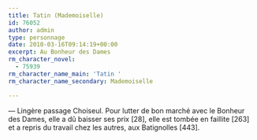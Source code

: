 ```yaml
---
title: Tatin (Mademoiselle)
id: 76052
author: admin
type: personnage
date: 2010-03-16T09:14:19+00:00
excerpt: Au Bonheur des Dames
rm_character_novel:
  - 75939
rm_character_name_main: 'Tatin '
rm_character_name_secondary: Mademoiselle

---
```

— Lingère passage Choiseul. Pour lutter de bon marché avec le Bonheur des Dames, elle a dû baisser ses prix [28], elle est tombée en faillite [263] et a repris du travail chez les autres, aux Batignolles [443]. 